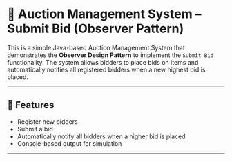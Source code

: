 # 🛒 Auction Management System – Submit Bid (Observer Pattern)

This is a simple Java-based Auction Management System that demonstrates the **Observer Design Pattern** to implement the `Submit Bid` functionality. The system allows bidders to place bids on items and automatically notifies all registered bidders when a new highest bid is placed.

---

## 📌 Features

- Register new bidders
- Submit a bid
- Automatically notify all bidders when a higher bid is placed
- Console-based output for simulation

---
